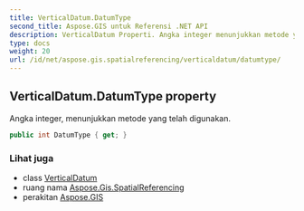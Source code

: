 ```yaml
---
title: VerticalDatum.DatumType
second_title: Aspose.GIS untuk Referensi .NET API
description: VerticalDatum Properti. Angka integer menunjukkan metode yang telah digunakan.
type: docs
weight: 20
url: /id/net/aspose.gis.spatialreferencing/verticaldatum/datumtype/
---
```

## VerticalDatum.DatumType property

Angka integer, menunjukkan metode yang telah digunakan.

```csharp
public int DatumType { get; }
```

### Lihat juga

* class [VerticalDatum](../)
* ruang nama [Aspose.Gis.SpatialReferencing](../../verticaldatum/)
* perakitan [Aspose.GIS](../../../)


